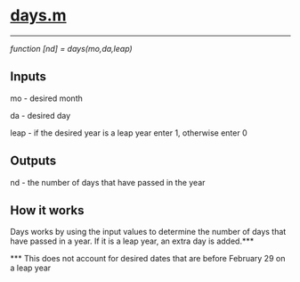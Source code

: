 # <a href="https://github.com/CameronDenison/CODEBOX/blob/master/Days%20in%20a%20Year/days.m">days.m</a>
***
*function [nd] = days(mo,da,leap)*

## Inputs

mo - desired month

da - desired day

leap - if the desired year is a leap year enter 1, otherwise enter 0

## Outputs

nd - the number of days that have passed in the year

## How it works
Days works by using the input values to determine the number of days that have passed in a year. If it is a leap year, an extra day is added.***


*** This does not account for desired dates that are before February 29 on a leap year
